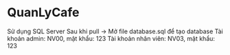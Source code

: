 # QuanLyCafe
Sử dụng SQL Server
Sau khi pull -> Mở file database.sql để tạo database
Tài khoản admin: NV00, mật khẩu: 123
Tài khoản nhân viên: NV03, mật khẩu: 123
